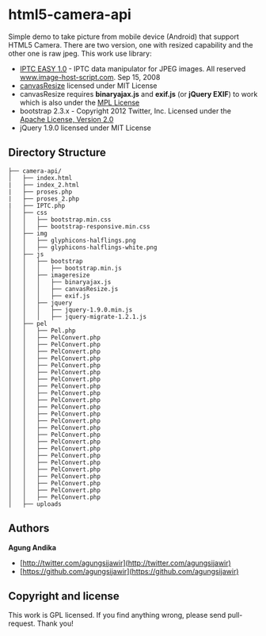 html5-camera-api
================

Simple demo to take picture from mobile device (Android) that support HTML5 Camera. There are two version, one with resized capability and the other one is raw jpeg.
This work use library:
- [IPTC EASY 1.0](http://php.net/manual/en/function.iptcembed.php#85887) - IPTC data manipulator for JPEG images. All reserved www.image-host-script.com. Sep 15, 2008
- [canvasResize](http://gokercebeci.com/) licensed under MIT License
- canvasResize requires **binaryajax.js** and **exif.js** (or **jQuery EXIF**)
to work which is also under the [MPL License](http://www.nihilogic.dk/licenses/mpl-license.txt)
- bootstrap 2.3.x - Copyright 2012 Twitter, Inc. Licensed under the [Apache License, Version 2.0](http://www.apache.org/licenses/LICENSE-2.0)
- jQuery 1.9.0 licensed under MIT License

## Directory Structure
```
├── camera-api/
│   ├── index.html
|   ├── index_2.html
|   ├── proses.php
|   ├── proses_2.php
|   ├── IPTC.php
│   ├── css
│   │   ├── bootstrap.min.css
│   │   ├── bootstrap-responsive.min.css
│   ├── img
│   │   ├── glyphicons-halflings.png
│   │   ├── glyphicons-halflings-white.png
│   ├── js 
│   │   ├── bootstrap
│   │   │   ├── bootstrap.min.js
│   │   ├── imageresize
│   │   │   ├── binaryajax.js
│   │   │   ├── canvasResize.js
│   │   │   ├── exif.js
│   │   ├── jquery
│   │   │   ├── jquery-1.9.0.min.js
│   │   │   ├── jquery-migrate-1.2.1.js 
│   ├── pel
│   │   ├── Pel.php
│   │   ├── PelConvert.php
│   │   ├── PelConvert.php
│   │   ├── PelConvert.php
│   │   ├── PelConvert.php
│   │   ├── PelConvert.php
│   │   ├── PelConvert.php
│   │   ├── PelConvert.php
│   │   ├── PelConvert.php
│   │   ├── PelConvert.php
│   │   ├── PelConvert.php
│   │   ├── PelConvert.php
│   │   ├── PelConvert.php
│   │   ├── PelConvert.php
│   │   ├── PelConvert.php
│   │   ├── PelConvert.php
│   │   ├── PelConvert.php
│   │   ├── PelConvert.php
│   │   ├── PelConvert.php
│   │   ├── PelConvert.php
│   │   ├── PelConvert.php
│   │   ├── PelConvert.php
│   │   ├── PelConvert.php
│   │   ├── PelConvert.php
│   │   ├── PelConvert.php
│   ├── uploads
```

## Authors
**Agung Andika**

+ [http://twitter.com/agungsijawir](http://twitter.com/agungsijawir)
+ [https://github.com/agungsijawir](https://github.com/agungsijawir)

## Copyright and license
This work is GPL licensed.
If you find anything wrong, please send pull-request. Thank you!
